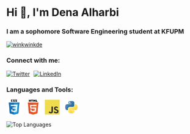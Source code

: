 <!-- Intro Section -->
<h1 style="text-align: left;">Hi 👋, I'm Dena Alharbi</h1>
<h3 style="text-align: left;">I am a sophomore Software Engineering student at KFUPM</h3>

<!-- Twitter Badge -->
<p style="text-align: left;">
  <a href="https://twitter.com/winkwinkde" target="_blank">
    <img src="https://img.shields.io/twitter/follow/winkwinkde?logo=twitter&style=for-the-badge" alt="winkwinkde" />
  </a>
</p>

<!-- Connect Section -->
<h3 style="text-align: left;">Connect with me:</h3>
<div style="display: flex; gap: 10px; align-items: center;">
  <a href="https://twitter.com/winkwinkde" target="_blank">
    <img src="https://raw.githubusercontent.com/rahuldkjain/github-profile-readme-generator/master/src/images/icons/Social/twitter.svg" alt="Twitter" height="30" width="40" />
  </a>
  <a href="https://linkedin.com/in/dena-alharbi" target="_blank">
    <img src="https://raw.githubusercontent.com/rahuldkjain/github-profile-readme-generator/master/src/images/icons/Social/linked-in-alt.svg" alt="LinkedIn" height="30" width="40" />
  </a>
</div>

<!-- Languages and Tools -->
<h3 style="text-align: left;">Languages and Tools:</h3>
<div style="display: flex; gap: 10px; align-items: center;">
  <a href="https://www.w3schools.com/css/" target="_blank" rel="noreferrer">
    <img src="https://raw.githubusercontent.com/devicons/devicon/master/icons/css3/css3-original-wordmark.svg" alt="CSS3" width="40" height="40" />
  </a>
  <a href="https://www.w3.org/html/" target="_blank" rel="noreferrer">
    <img src="https://raw.githubusercontent.com/devicons/devicon/master/icons/html5/html5-original-wordmark.svg" alt="HTML5" width="40" height="40" />
  </a>
  <a href="https://developer.mozilla.org/en-US/docs/Web/JavaScript" target="_blank" rel="noreferrer">
    <img src="https://raw.githubusercontent.com/devicons/devicon/master/icons/javascript/javascript-original.svg" alt="JavaScript" width="40" height="40" />
  </a>
  <a href="https://www.python.org" target="_blank" rel="noreferrer">
    <img src="https://raw.githubusercontent.com/devicons/devicon/master/icons/python/python-original.svg" alt="Python" width="40" height="40" />
  </a>
</div>

<!-- GitHub Top Languages (Jupyter Notebook hidden) -->
<p style="text-align: left;">
  <img src="https://github-readme-stats.vercel.app/api/top-langs/?username=denaalharbi&show_icons=true&locale=en&layout=compact&hide=Jupyter%20Notebook" alt="Top Languages" />
</p>
